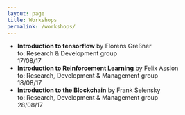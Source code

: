 ```yaml
---
layout: page
title: Workshops
permalink: /workshops/
---
```


- **Introduction to tensorflow** by Florens Greßner  
to: Research & Development group  
17/08/17
- **Introduction to Reinforcement Learning** by Felix Assion  
to: Research, Development & Management group  
18/08/17
- **Introduction to the Blockchain** by Frank Selensky  
to: Research, Development & Management group  
28/08/17
